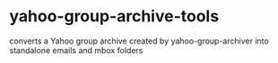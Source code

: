 # yahoo-group-archive-tools
converts a Yahoo group archive created by yahoo-group-archiver into standalone emails and mbox folders
